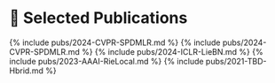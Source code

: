 # 📝 Selected Publications 
{% include pubs/2024-CVPR-SPDMLR.md %}
{% include pubs/2024-CVPR-SPDMLR.md %}
{% include pubs/2024-ICLR-LieBN.md %}
{% include pubs/2023-AAAI-RieLocal.md %}
{% include pubs/2021-TBD-Hbrid.md %} 
